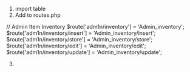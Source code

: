1. import table
2. Add to routes.php

// Admin Item Inventory
$route['adm1n/inventory'] = 'Admin_inventory';
$route['adm1n/inventory/insert'] = 'Admin_inventory/insert';
$route['adm1n/inventory/store'] = 'Admin_inventory/store';
$route['adm1n/inventory/edit'] = 'Admin_inventory/edit';
$route['adm1n/inventory/update'] = 'Admin_inventory/update';

3.
